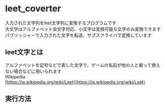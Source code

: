 # leet_coverter
入力された文字列をleet文字列に変換するプログラムです  
大文字はアルファベット全文字対応、小文字は変換可能な文字のみ変換できます  
パブリッシャーで入力された文字を転送、サブスクライバで変換しています  

## leet文字とは
アルファベットを記号などで表した文字で、ゲームの名前が他の人と被って使えない場合などに用いられます  
Wikipedia  
[https://ja.wikipedia.org/wiki/Leet](https://ja.wikipedia.org/wiki/Leet)

## 実行方法
